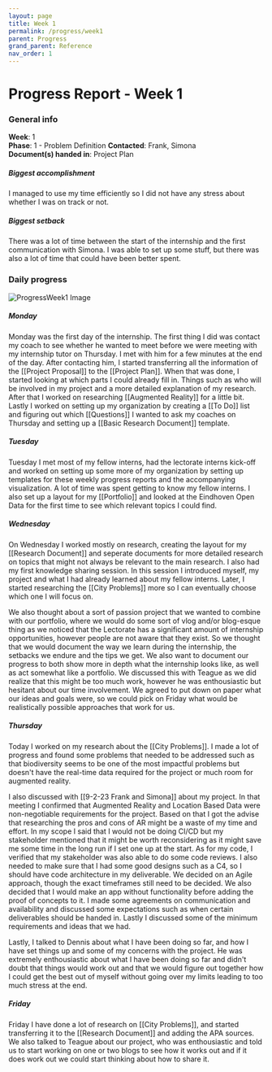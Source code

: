 ```yaml
---
layout: page
title: Week 1
permalink: /progress/week1
parent: Progress
grand_parent: Reference
nav_order: 1
---
```

# Progress Report - Week 1

### General info
**Week**: 1  
**Phase**: 1 - Problem Definition 
**Contacted**: Frank, Simona  
**Document(s) handed in**: Project Plan  

##### Biggest accomplishment
I managed to use my time efficiently so I did not have any stress about whether I was on track or not.

##### Biggest setback
There was a lot of time between the start of the internship and the first communication with Simona. I was able to set up some stuff, but there was also a lot of time that could have been better spent.

### Daily progress
![ProgressWeek1 Image](Week1-progress.png)

##### Monday
Monday was the first day of the internship. The first thing I did was contact my coach to see whether he wanted to meet before we were meeting with my internship tutor on Thursday. I met with him for a few minutes at the end of the day. After contacting him, I started transferring all the information of the [[Project Proposal]] to the [[Project Plan]]. When that was done, I started looking at which parts I could already fill in. Things such as who will be involved in my project and a more detailed explanation of my research. After that I worked on researching [[Augmented Reality]] for a little bit. Lastly I worked on setting up my organization by creating a [[To Do]] list and figuring out which [[Questions]] I wanted to ask my coaches on Thursday and setting up a [[Basic Research Document]] template.

##### Tuesday
Tuesday I met most of my fellow interns, had the lectorate interns kick-off and worked on setting up some more of my organization by setting up templates for these weekly progress reports and the accompanying visualization. A lot of time was spent getting to know my fellow interns. I also set up a layout for my [[Portfolio]] and looked at the Eindhoven Open Data for the first time to see which relevant topics I could find.

##### Wednesday
On Wednesday I worked mostly on research, creating the layout for my [[Research Document]] and seperate documents for more detailed research on topics that might not always be relevant to the main research. I also had my first knowledge sharing session. In this session I introduced myself, my project and what I had already learned about my fellow interns. Later, I started researching the [[City Problems]] more so I can eventually choose which one I will focus on. 

We also thought about a sort of passion project that we wanted to combine with our portfolio, where we would do some sort of vlog and/or blog-esque thing as we noticed that the Lectorate has a significant amount of internship opportunities, however people are not aware that they exist. So we thought that we would document the way we learn during the internship, the setbacks we endure and the tips we get. We also want to document our progress to both show more in depth what the internship looks like, as well as act somewhat like a portfolio. We discussed this with Teague as we did realize that this might be too much work, however he was enthousiastic but hesitant about our time involvement. We agreed to put down on paper what our ideas and goals were, so we could pick on Friday what would be realistically possible approaches that work for us.

##### Thursday
Today I worked on my research about the [[City Problems]]. I made a lot of progress and found some problems that needed to be addressed such as that biodiversity seems to be one of the most impactful problems but doesn't have the real-time data required for the project or much room for augmented reality. 

I also discussed with [[9-2-23 Frank and Simona]] about my project. In that meeting I confirmed that Augmented Reality and Location Based Data were non-negotiable requirements for the project. Based on that I got the advise that researching the pros and cons of AR might be a waste of my time and effort. In my scope I said that  I would not be doing CI/CD but my stakeholder mentioned that it might be worth reconsidering as it might save me some time in the long run if I set one up at the start. As for my code, I verified that my stakeholder was also able to do some code reviews. I also needed to make sure that I had some good designs such as a C4, so I should have code architecture in my deliverable. We decided on an Agile approach, though the exact timeframes still need to be decided. We also decided that I would make an app without functionality before adding the proof of concepts to it. I made some agreements on communication and availability and discussed some expectations such as when certain deliverables should be handed in. Lastly I discussed some of the minimum requirements and ideas that we had.

Lastly, I talked to Dennis about what I have been doing so far, and how I have set things up and some of my concerns with the project. He was extremely enthousiastic about what I have been doing so far and didn't doubt that things would work out and that we would figure out together how I could get the best out of myself without going over my limits leading to too much stress at the end. 

##### Friday
Friday I have done a lot of research on [[City Problems]], and started transferring it to the [[Research Document]] and adding the APA sources.  We also talked to Teague about our project, who was enthousiastic and told us to start working on one or two blogs to see how it works out and if it does work out we could start thinking about how to share it.
